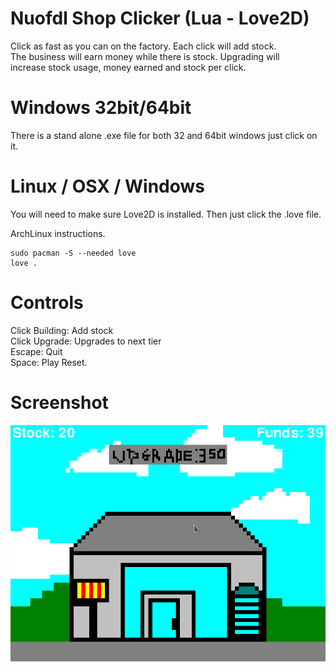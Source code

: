 # Nuofdl Shop Clicker (Lua - Love2D)
Click as fast as you can on the factory. Each click will add stock. \
The business will earn money while there is stock. Upgrading will \
increase stock usage, money earned and stock per click.

# Windows 32bit/64bit
There is a stand alone .exe file for both 32 and 64bit windows just click on it.

# Linux / OSX / Windows
You will need to make sure Love2D is installed. Then just click the .love file.

ArchLinux instructions.

    sudo pacman -S --needed love
    love .

# Controls
Click Building: Add stock \
Click Upgrade: Upgrades to next tier \
Escape: Quit \
Space: Play Reset.

# Screenshot
![Screenshot](../screenshot.png)
